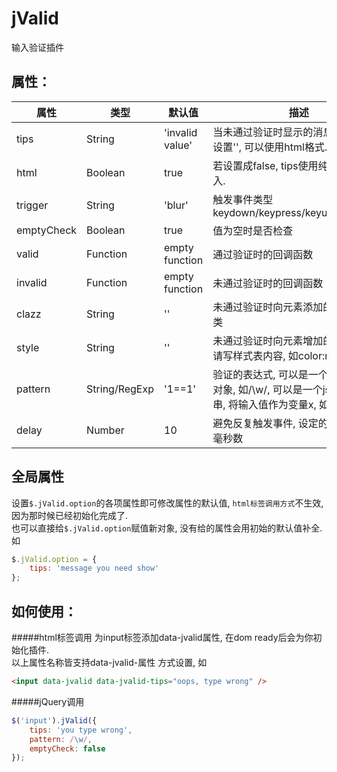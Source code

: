 # jValid
输入验证插件

属性：
--

|属性|类型|默认值|描述|
|----|----|----|----|
|tips|String|'invalid value'|当未通过验证时显示的消息, 不需显示设置'', 可以使用html格式.|
|html|Boolean|true|若设置成false, tips使用纯文本消息插入.|
|trigger|String|'blur'|触发事件类型keydown/keypress/keyup/blur/focus|
|emptyCheck|Boolean|true|值为空时是否检查|
|valid|Function|empty function|通过验证时的回调函数|
|invalid|Function|empty function|未通过验证时的回调函数|
|clazz|String|''|未通过验证时向元素添加的class样式类|
|style|String|''|未通过验证时向元素增加的内联样式, 请写样式表内容, 如color:red|
|pattern|String/RegExp|'1==1'|验证的表达式, 可以是一个正则表达式对象, 如/\w/, 可以是一个js表达式字符串, 将输入值作为变量x, 如 'x>100'|
|delay|Number|10|避免反复触发事件, 设定的验证延时值, 毫秒数|

全局属性
--
设置`$.jValid.option`的各项属性即可修改属性的默认值, `html标签调用方式`不生效, 因为那时候已经初始化完成了.<br> 
也可以直接给`$.jValid.option`赋值新对象, 没有给的属性会用初始的默认值补全. 如
```javascript
$.jValid.option = {
	tips: 'message you need show'
};
```

如何使用：
--
#####html标签调用
为input标签添加data-jvalid属性, 在dom ready后会为你初始化插件.<br>
以上属性名称皆支持data-jvalid-属性 方式设置, 如 
```html
<input data-jvalid data-jvalid-tips="oops, type wrong" />
```
#####jQuery调用
```javascript
$('input').jValid({
	tips: 'you type wrong',
	pattern: /\w/,
	emptyCheck: false
});
```